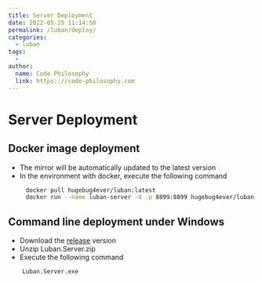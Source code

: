 ```yaml
---
title: Server Deployment
date: 2022-05-25 11:14:58
permalink: /luban/deploy/
categories:
  - luban
tags:
  - 
author: 
  name: Code Philosophy
  link: https:://code-philosophy.com
---
```

# Server Deployment

## Docker image deployment
- The mirror will be automatically updated to the latest version
- In the environment with docker, execute the following command
``` bash
     docker pull hugebug4ever/luban:latest
     docker run --name luban-server -d -p 8899:8899 hugebug4ever/luban:latest
```

## Command line deployment under Windows
- Download the [release](https://github.com/focus-creative-games/luban/releases) version
- Unzip Luban.Server.zip
- Execute the following command
```
    Luban.Server.exe
```